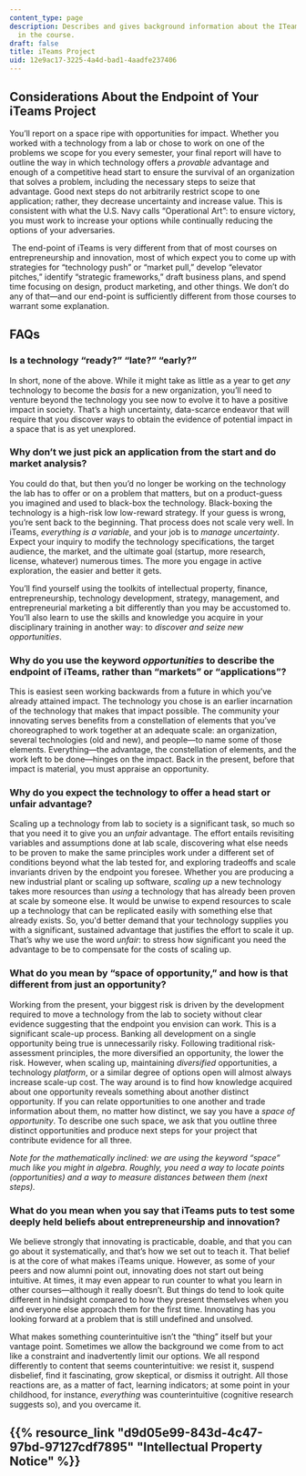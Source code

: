 ```yaml
---
content_type: page
description: Describes and gives background information about the ITeams main project
  in the course.
draft: false
title: iTeams Project
uid: 12e9ac17-3225-4a4d-bad1-4aadfe237406
---
```

## Considerations About the Endpoint of Your iTeams Project

You’ll report on a space ripe with opportunities for impact. Whether you worked with a technology from a lab or chose to work on one of the problems we scope for you every semester, your final report will have to outline the way in which technology offers a *provable* advantage and enough of a competitive head start to ensure the survival of an organization that solves a problem, including the necessary steps to seize that advantage. Good next steps do not arbitrarily restrict scope to one application; rather, they decrease uncertainty and increase value. This is consistent with what the U.S. Navy calls “Operational Art”: to ensure victory, you must work to increase your options while continually reducing the options of your adversaries.

 The end-point of iTeams is very different from that of most courses on entrepreneurship and innovation, most of which expect you to come up with strategies for “technology push” or “market pull,” develop “elevator pitches,” identify “strategic frameworks,” draft business plans, and spend time focusing on design, product marketing, and other things. We don’t do any of that—and our end-point is sufficiently different from those courses to warrant some explanation.

## FAQs

### Is a technology “ready?” “late?” “early?”

In short, none of the above. While it might take as little as a year to get *any* technology to become the *basis* for a new organization, you’ll need to venture beyond the technology you see now to evolve it to have a positive impact in society. That’s a high uncertainty, data-scarce endeavor that will require that you discover ways to obtain the evidence of potential impact in a space that is as yet unexplored.

### Why don’t we just pick an application from the start and do market analysis?

You could do that, but then you’d no longer be working on the technology the lab has to offer or on a problem that matters, but on a product-guess you imagined and used to black-box the technology. Black-boxing the technology is a high-risk low low-reward strategy. If your guess is wrong, you’re sent back to the beginning. That process does not scale very well. In iTeams, *everything is a variable*, and your job is to *manage uncertainty*. Expect your inquiry to modify the technology specifications, the target audience, the market, and the ultimate goal (startup, more research, license, whatever) numerous times. The more you engage in active exploration, the easier and better it gets.

You’ll find yourself using the toolkits of intellectual property, finance, entrepreneurship, technology development, strategy, management, and entrepreneurial marketing a bit differently than you may be accustomed to. You’ll also learn to use the skills and knowledge you acquire in your disciplinary training in another way: to *discover and seize new opportunities*.

### Why do you use the keyword *opportunities* to describe the endpoint of iTeams, rather than “markets” or “applications”?

This is easiest seen working backwards from a future in which you’ve already attained impact. The technology you chose is an earlier incarnation of the technology that makes that impact possible. The community your innovating serves benefits from a constellation of elements that you’ve choreographed to work together at an adequate scale: an organization, several technologies (old and new), and people—to name some of those elements. Everything—the advantage, the constellation of elements, and the work left to be done—hinges on the impact. Back in the present, before that impact is material, you must appraise an opportunity.

### Why do you expect the technology to offer a head start or unfair advantage?

Scaling up a technology from lab to society is a significant task, so much so that you need it to give you an *unfair* advantage. The effort entails revisiting variables and assumptions done at lab scale, discovering what else needs to be proven to make the same principles work under a different set of conditions beyond what the lab tested for, and exploring tradeoffs and scale invariants driven by the endpoint you foresee. Whether you are producing a new industrial plant or scaling up software, *scaling up* a new technology takes more resources than *using* a technology that has already been proven at scale by someone else. It would be unwise to expend resources to scale up a technology that can be replicated easily with something else that already exists. So, you'd better demand that your technology supplies you with a significant, sustained advantage that justifies the effort to scale it up. That’s why we use the word *unfair*: to stress how significant you need the advantage to be to compensate for the costs of scaling up. 

### What do you mean by “space of opportunity,” and how is that different from just an opportunity?

Working from the present, your biggest risk is driven by the development required to move a technology from the lab to society without clear evidence suggesting that the endpoint you envision can work. This is a significant scale-up process. Banking all development on a single opportunity being true is unnecessarily risky. Following traditional risk-assessment principles, the more diversified an opportunity, the lower the risk. However, when scaling up, maintaining *diversified* opportunities, a technology *platform*, or a similar degree of options open will almost always increase scale-up cost. The way around is to find how knowledge acquired about one opportunity reveals something about another distinct opportunity. If you can relate opportunities to one another and trade information about them, no matter how distinct, we say you have a *space of opportunity*. To describe one such space, we ask that you outline three distinct opportunities and produce next steps for your project that contribute evidence for all three.

*Note for the mathematically inclined: we are using the keyword “space” much like you might in algebra. Roughly, you need a way to locate points (opportunities) and a way to measure distances between them (next steps).*  

### What do you mean when you say that iTeams puts to test some deeply held beliefs about entrepreneurship and innovation?

We believe strongly that innovating is practicable, doable, and that you can go about it systematically, and that’s how we set out to teach it. That belief is at the core of what makes iTeams unique. However, as some of your peers and now alumni point out, innovating does not start out being intuitive. At times, it may even appear to run counter to what you learn in other courses—although it really doesn’t. But things do tend to look quite different in hindsight compared to how they present themselves when you and everyone else approach them for the first time. Innovating has you looking forward at a problem that is still undefined and unsolved.

What makes something counterintuitive isn’t the “thing” itself but your vantage point. Sometimes we allow the background we come from to act like a constraint and inadvertently limit our options. We all respond differently to content that seems counterintuitive: we resist it, suspend disbelief, find it fascinating, grow skeptical, or dismiss it outright. All those reactions are, as a matter of fact, learning indicators; at some point in your childhood, for instance, *everything* was counterintuitive (cognitive research suggests so), and you overcame it.

## {{% resource_link "d9d05e99-843d-4c47-97bd-97127cdf7895" "Intellectual Property Notice" %}}